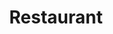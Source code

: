 ---
layout: posts_by_tag
title: "Restaurant"
tag: restaurant
permalink: /tag/restaurant/
in_header: false
---